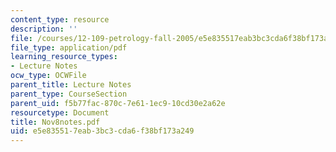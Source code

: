 ```yaml
---
content_type: resource
description: ''
file: /courses/12-109-petrology-fall-2005/e5e835517eab3bc3cda6f38bf173a249_Nov8notes.pdf
file_type: application/pdf
learning_resource_types:
- Lecture Notes
ocw_type: OCWFile
parent_title: Lecture Notes
parent_type: CourseSection
parent_uid: f5b77fac-870c-7e61-1ec9-10cd30e2a62e
resourcetype: Document
title: Nov8notes.pdf
uid: e5e83551-7eab-3bc3-cda6-f38bf173a249
---
```


